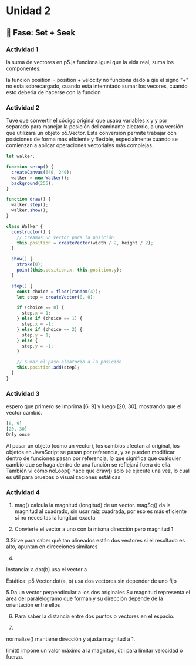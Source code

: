 # Unidad 2

## 🔎 Fase: Set + Seek

### Actividad 1

la suma de vectores en  p5.js funciona igual que la vida real, suma los componentes.

la funcion position = position + velocity no funciona dado a qie el signo "+" no esta sobrecargado, cuando esta intemntado sumar los vecores, cuando esto deberia de hacerse con la funcion


### Actividad 2

Tuve que convertir el código original que usaba variables x y y por separado para manejar la posición del caminante aleatorio, a una versión que utilizara un objeto p5.Vector. Esta conversión permite trabajar con posiciones de forma más eficiente y flexible, especialmente cuando se comienzan a aplicar operaciones vectoriales más complejas.

```js
let walker;

function setup() {
  createCanvas(640, 240);
  walker = new Walker();
  background(255);
}

function draw() {
  walker.step();
  walker.show();
}

class Walker {
  constructor() {
    // Creamos un vector para la posición
    this.position = createVector(width / 2, height / 2);
  }

  show() {
    stroke(0);
    point(this.position.x, this.position.y);
  }

  step() {
    const choice = floor(random(4));
    let step = createVector(0, 0);

    if (choice == 0) {
      step.x = 1;
    } else if (choice == 1) {
      step.x = -1;
    } else if (choice == 2) {
      step.y = 1;
    } else {
      step.y = -1;
    }

    // Sumar el paso aleatorio a la posición
    this.position.add(step);
  }
}
```


### Actividad 3

espero que primero se imprima [6, 9] y luego [20, 30], mostrando que el vector cambió.

```js
[6, 9]  
[20, 30]  
Only once
```

Al pasar un objeto (como un vector), los cambios afectan al original, los objetos en JavaScript se pasan por referencia, y se pueden modificar dentro de funciones pasan por referencia, lo que significa que cualquier cambio que se haga dentro de una función se reflejará fuera de ella. También vi cómo noLoop() hace que draw() solo se ejecute una vez, lo cual es útil para pruebas o visualizaciones estáticas


### Actividad 4 

1. mag() calcula la magnitud (longitud) de un vector.
magSq() da la magnitud al cuadrado, sin usar raíz cuadrada, por eso es más eficiente si no necesitas la longitud exacta

2. Convierte el vector a uno con la misma dirección pero magnitud 1

3.Sirve para saber qué tan alineados están dos vectores si el resultado es alto, apuntan en direcciones similares

4. 

Instancia: a.dot(b) usa el vector a

Estática: p5.Vector.dot(a, b) usa dos vectores sin depender de uno fijo

5.Da un vector perpendicular a los dos originales Su magnitud representa el área del paralelogramo que forman y su dirección depende de la orientación entre ellos 

6. Para saber la distancia entre dos puntos o vectores en el espacio.

7. 

normalize() mantiene dirección y ajusta magnitud a 1.

limit() impone un valor máximo a la magnitud, útil para limitar velocidad o fuerza.





